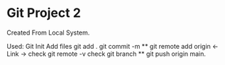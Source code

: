 # Git Project 2

Created From Local System.

Used: Git Init
    Add files
    git add .
    git commit -m
    ** git remote add origin <- Link ->
    check git remote -v
    check git branch
    ** git push origin main.